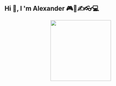 ## Hi 👋, I 'm Alexander 🎮🎻✍👓💻
<div id="header" align="center">
 <img src="https://media2.giphy.com/media/mj4ruS6mHkdKEdmwc1/giphy.gif?cid=ecf05e47ptc0uehwenyawhw399ahik6hy8gm57v3l8xwpiu8&rid=giphy.gif&ct=g" width="200" />
<!--
**Alexander-Cio/Alexander-Cio** is a ✨ _special_ ✨ repository because its `README.md` (this file) appears on your GitHub profile.

Here are some ideas to get you started:

- 🔭 I’m currently working on ...
- 🌱 I’m currently learning ...
- 👯 I’m looking to collaborate on ...
- 🤔 I’m looking for help with ...
- 💬 Ask me about ...
- 📫 How to reach me: ...
- 😄 Pronouns: ...
- ⚡ Fun fact: ...
-->
